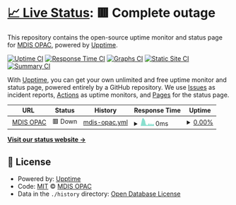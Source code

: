 # [📈 Live Status](https://ask4physics.github.io/upptime): <!--live status--> **🟥 Complete outage**

This repository contains the open-source uptime monitor and status page for [MDIS OPAC](https://mdis.spydus.com.sg/), powered by [Upptime](https://github.com/upptime/upptime).

[![Uptime CI](https://github.com/force11/uptime/workflows/Uptime%20CI/badge.svg)](https://github.com/force11/uptime/actions?query=workflow%3A%22Uptime+CI%22)
[![Response Time CI](https://github.com/force11/uptime/workflows/Response%20Time%20CI/badge.svg)](https://github.com/force11/uptime/actions?query=workflow%3A%22Response+Time+CI%22)
[![Graphs CI](https://github.com/force11/uptime/workflows/Graphs%20CI/badge.svg)](https://github.com/force11/uptime/actions?query=workflow%3A%22Graphs+CI%22)
[![Static Site CI](https://github.com/force11/uptime/workflows/Static%20Site%20CI/badge.svg)](https://github.com/force11/uptime/actions?query=workflow%3A%22Static+Site+CI%22)
[![Summary CI](https://github.com/force11/uptime/workflows/Summary%20CI/badge.svg)](https://github.com/force11/uptime/actions?query=workflow%3A%22Summary+CI%22)

With [Upptime](https://upptime.js.org), you can get your own unlimited and free uptime monitor and status page, powered entirely by a GitHub repository. We use [Issues](https://github.com/force11/uptime/issues) as incident reports, [Actions](https://github.com/ask4physics/upptime/actions) as uptime monitors, and [Pages](https://ask4physics.github.io/upptime) for the status page.

<!--start: status pages-->
<!-- This summary is generated by Upptime (https://github.com/upptime/upptime) -->
<!-- Do not edit this manually, your changes will be overwritten -->
<!-- prettier-ignore -->
| URL | Status | History | Response Time | Uptime |
| --- | ------ | ------- | ------------- | ------ |
| <img alt="" src="https://icons.duckduckgo.com/ip3/mdis.spydus.com.sg.ico" height="13"> [MDIS OPAC](https://mdis.spydus.com.sg/) | 🟥 Down | [mdis-opac.yml](https://github.com/ask4physics/upptime/commits/HEAD/history/mdis-opac.yml) | <details><summary><img alt="Response time graph" src="./graphs/mdis-opac/response-time-week.png" height="20"> 0ms</summary><br><a href="https://ask4physics.github.io/uptime/history/mdis-opac"><img alt="Response time 0" src="https://img.shields.io/endpoint?url=https%3A%2F%2Fraw.githubusercontent.com%2Fask4physics%2Fupptime%2FHEAD%2Fapi%2Fmdis-opac%2Fresponse-time.json"></a><br><a href="https://ask4physics.github.io/uptime/history/mdis-opac"><img alt="24-hour response time 0" src="https://img.shields.io/endpoint?url=https%3A%2F%2Fraw.githubusercontent.com%2Fask4physics%2Fupptime%2FHEAD%2Fapi%2Fmdis-opac%2Fresponse-time-day.json"></a><br><a href="https://ask4physics.github.io/uptime/history/mdis-opac"><img alt="7-day response time 0" src="https://img.shields.io/endpoint?url=https%3A%2F%2Fraw.githubusercontent.com%2Fask4physics%2Fupptime%2FHEAD%2Fapi%2Fmdis-opac%2Fresponse-time-week.json"></a><br><a href="https://ask4physics.github.io/uptime/history/mdis-opac"><img alt="30-day response time 0" src="https://img.shields.io/endpoint?url=https%3A%2F%2Fraw.githubusercontent.com%2Fask4physics%2Fupptime%2FHEAD%2Fapi%2Fmdis-opac%2Fresponse-time-month.json"></a><br><a href="https://ask4physics.github.io/uptime/history/mdis-opac"><img alt="1-year response time 0" src="https://img.shields.io/endpoint?url=https%3A%2F%2Fraw.githubusercontent.com%2Fask4physics%2Fupptime%2FHEAD%2Fapi%2Fmdis-opac%2Fresponse-time-year.json"></a></details> | <details><summary><a href="https://ask4physics.github.io/uptime/history/mdis-opac">0.00%</a></summary><a href="https://ask4physics.github.io/uptime/history/mdis-opac"><img alt="All-time uptime 98.93%" src="https://img.shields.io/endpoint?url=https%3A%2F%2Fraw.githubusercontent.com%2Fask4physics%2Fupptime%2FHEAD%2Fapi%2Fmdis-opac%2Fuptime.json"></a><br><a href="https://ask4physics.github.io/uptime/history/mdis-opac"><img alt="24-hour uptime 0.00%" src="https://img.shields.io/endpoint?url=https%3A%2F%2Fraw.githubusercontent.com%2Fask4physics%2Fupptime%2FHEAD%2Fapi%2Fmdis-opac%2Fuptime-day.json"></a><br><a href="https://ask4physics.github.io/uptime/history/mdis-opac"><img alt="7-day uptime 0.00%" src="https://img.shields.io/endpoint?url=https%3A%2F%2Fraw.githubusercontent.com%2Fask4physics%2Fupptime%2FHEAD%2Fapi%2Fmdis-opac%2Fuptime-week.json"></a><br><a href="https://ask4physics.github.io/uptime/history/mdis-opac"><img alt="30-day uptime 57.91%" src="https://img.shields.io/endpoint?url=https%3A%2F%2Fraw.githubusercontent.com%2Fask4physics%2Fupptime%2FHEAD%2Fapi%2Fmdis-opac%2Fuptime-month.json"></a><br><a href="https://ask4physics.github.io/uptime/history/mdis-opac"><img alt="1-year uptime 96.49%" src="https://img.shields.io/endpoint?url=https%3A%2F%2Fraw.githubusercontent.com%2Fask4physics%2Fupptime%2FHEAD%2Fapi%2Fmdis-opac%2Fuptime-year.json"></a></details>

<!--end: status pages-->

[**Visit our status website →**](https://ask4physics.github.io/upptime)

## 📄 License

- Powered by: [Upptime](https://github.com/upptime/upptime)
- Code: [MIT](./LICENSE) © [MDIS OPAC](http://mdis.spydus.com.sg/)
- Data in the `./history` directory: [Open Database License](https://opendatacommons.org/licenses/odbl/1-0/)
